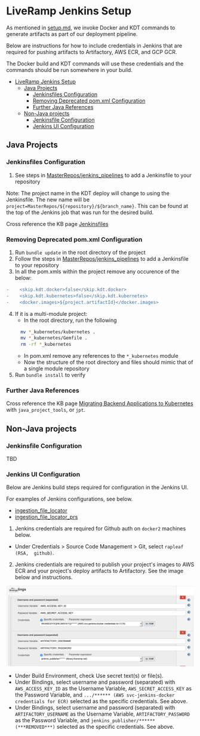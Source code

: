 # LiveRamp Jenkins Setup

As mentioned in [setup.md](setup.md), we invoke Docker and KDT commands to
generate artifacts as part of our deployment pipeline.

Below are instructions for how to include credentials in Jenkins that are
required for pushing artifacts to Artifactory, AWS ECR, and GCP GCR.

The Docker build and KDT commands will use these credentials and the commands
should be run somewhere in your build.

<!-- TOC -->

- [LiveRamp Jenkins Setup](#liveramp-jenkins-setup)
  - [Java Projects](#java-projects)
    - [Jenkinsfiles Configuration](#jenkinsfiles-configuration)
    - [Removing Deprecated pom.xml Configuration](#removing-deprecated-pomxml-configuration)
    - [Further Java References](#further-java-references)
  - [Non-Java projects](#non-java-projects)
    - [Jenkinsfile Configuration](#jenkinsfile-configuration)
    - [Jenkins UI Configuration](#jenkins-ui-configuration)

<!-- /TOC -->

## Java Projects

### Jenkinsfiles Configuration
1. See steps in [MasterRepos/jenkins_pipelines](https://git.***REMOVED***/MasterRepos/jenkins_pipelines/blob/master/README.md) to add a Jenkinsfile to your repository

Note: The project name in the KDT deploy will change to using the Jenkinsfile. The new name will be `project=MasterRepos/${repository}/${branch_name}`.
This can be found at the top of the Jenkins job that was run for the desired build.

Cross reference the KB page
[Jenkinsfiles](https://liveramp.atlassian.net/wiki/spaces/CI/pages/138249012/Jenkinsfiles)

### Removing Deprecated pom.xml Configuration

1. Run `bundle update` in the root directory of the project
2. Follow the steps in [MasterRepos/jenkins_pipelines](https://git.***REMOVED***/MasterRepos/jenkins_pipelines/blob/master/README.md) to add a Jenkinsfile to your repository
3. In all the pom.xmls within the project remove any occurence of the below:

```diff
-    <skip.kdt.docker>false</skip.kdt.docker>
-    <skip.kdt.kubernetes>false</skip.kdt.kubernetes>
-    <docker.images>${project.artifactId}</docker.images>
```

4. If it is a multi-module project:
   * In the root directory, run the following
   ```bash
     mv *_kubernetes/kubernetes .
     mv *_kubernetes/Gemfile .
     rm -rf *_kubernetes
   ```
   * In pom.xml remove any references to the `*_kubernetes` module
   * Now the structure of the root directory and files should mimic that of a single module repository
5. Run `bundle install` to verify

### Further Java References

Cross reference the KB page
[Migrating Backend Applications to Kubernetes](https://liveramp.atlassian.net/wiki/spaces/CI/pages/98096573/Migrating+Backend+Applications+to+Kubernetes)
with `java_project_tools`, or `jpt`.

## Non-Java projects

### Jenkinsfile Configuration

TBD

### Jenkins UI Configuration
Below are Jenkins build steps required for configuration in the Jenkins UI.

For examples of Jenkins configurations, see below.
* [ingestion_file_locator](https://jenkins.***REMOVED***/job/ingestion_file_locator/configure)
* [ingestion_file_locator_prs](https://jenkins.***REMOVED***/job/ingestion_file_locator_prs/configure)

1. Jenkins credentials are required for Github auth on `docker2` machines below.
  * Under Credentials > Source Code Management > Git, select `rapleaf (RSA,  github)`.

2. Jenkins credentials are required to publish your project's images to AWS ECR
and your project's deploy artifacts to Artifactory. See the image below and instructions.

![Jenkins Artifactory upload](images/jenkins_build.png)

  * Under Build Environment, check Use secret text(s) or file(s).
  * Under Bindings, select username and password (separated) with
  `AWS_ACCESS_KEY_ID` as the Username Variable,
  `AWS_SECRET_ACCESS_KEY` as the Password Variable, and
  `.../****** (AWS svc-jenkins-docker credentials for ECR)` selected as the specific
  credentials. See above.
  * Under Bindings, select username and password (separated) with
  `ARTIFACTORY_USERNAME` as the Username Variable,
  `ARTIFACTORY_PASSWORD` as the Password Variable, and
  `jenkins_publisher/****** (***REMOVED***)` selected as the specific
  credentials. See above.
